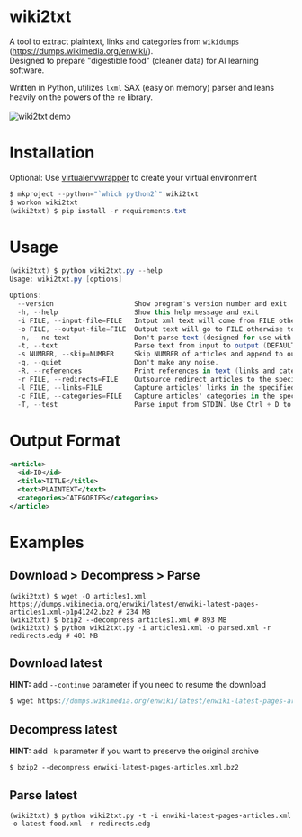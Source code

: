 # wiki2txt
A tool to extract plaintext, links and categories from `wikidumps` (https://dumps.wikimedia.org/enwiki/).<br />
Designed to prepare "digestible food" (cleaner data) for AI learning software.<br />

Written in Python, utilizes `lxml` SAX (easy on memory) parser and leans heavily on the powers of the `re` library.<br /><br />
![wiki2txt demo](https://smejkal.software/img/wiki2txt-demo.gif)

# Installation
Optional: Use [virtualenvwrapper](https://virtualenvwrapper.readthedocs.io/en/latest/) to create your virtual environment
```csharp
$ mkproject --python="`which python2`" wiki2txt
$ workon wiki2txt
(wiki2txt) $ pip install -r requirements.txt
```

# Usage
```csharp
(wiki2txt) $ python wiki2txt.py --help
Usage: wiki2txt.py [options]

Options:
  --version                    Show program's version number and exit
  -h, --help                   Show this help message and exit
  -i FILE, --input-file=FILE   Intput xml text will come from FILE otherwise from STDIN.
  -o FILE, --output-file=FILE  Output text will go to FILE otherwise to STDOUT.
  -n, --no-text                Don't parse text (designed for use with -r -l -c options).
  -t, --text                   Parse text from input to output (DEFAULT).
  -s NUMBER, --skip=NUMBER     Skip NUMBER of articles and append to output files.
  -q, --quiet                  Don't make any noise.
  -R, --references             Print references in text (links and categories).
  -r FILE, --redirects=FILE    Outsource redirect articles to the specified file.
  -l FILE, --links=FILE        Capture articles' links in the specified file).
  -c FILE, --categories=FILE   Capture articles' categories in the specified file.
  -T, --test                   Parse input from STDIN. Use Ctrl + D to end input.
```

# Output Format
```xml
<article>
  <id>ID</id>
  <title>TITLE</title>
  <text>PLAINTEXT</text>
  <categories>CATEGORIES</categories>
</article>
```

# Examples

## Download > Decompress > Parse
```console
(wiki2txt) $ wget -O articles1.xml https://dumps.wikimedia.org/enwiki/latest/enwiki-latest-pages-articles1.xml-p1p41242.bz2 # 234 MB
(wiki2txt) $ bzip2 --decompress articles1.xml # 893 MB
(wiki2txt) $ python wiki2txt.py -i articles1.xml -o parsed.xml -r redirects.edg # 401 MB
```

## Download latest
**HINT:** add `--continue` parameter if you need to resume the download
```csharp
$ wget https://dumps.wikimedia.org/enwiki/latest/enwiki-latest-pages-articles.xml.bz2
```

## Decompress latest
**HINT:** add `-k` parameter if you want to preserve the original archive
```console
$ bzip2 --decompress enwiki-latest-pages-articles.xml.bz2
```

## Parse latest
```shell-session
(wiki2txt) $ python wiki2txt.py -t -i enwiki-latest-pages-articles.xml -o latest-food.xml -r redirects.edg
```
